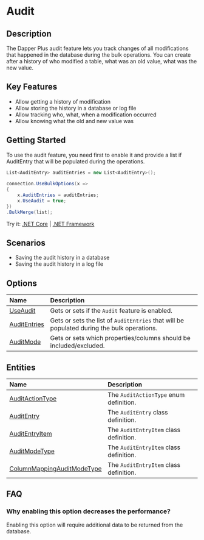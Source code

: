 # Audit

## Description

The Dapper Plus audit feature lets you track changes of all modifications that happened in the database during the bulk operations. You can create after a history of who modified a table, what was an old value, what was the new value.

## Key Features

- Allow getting a history of modification
- Allow storing the history in a database or log file
- Allow tracking who, what, when a modification occurred
- Allow knowing what the old and new value was

## Getting Started

To use the audit feature, you need first to enable it and provide a list if AuditEntry that will be populated during the operations.

```csharp
List<AuditEntry> auditEntries = new List<AuditEntry>(); 
        
connection.UseBulkOptions(x => 
{ 
    x.AuditEntries = auditEntries; 
    x.UseAudit = true;
})
.BulkMerge(list);
```

Try it: [.NET Core](https://dotnetfiddle.net/cjasQV) | [.NET Framework](https://dotnetfiddle.net/s8wLF9)

## Scenarios

- Saving the audit history in a database
- Saving the audit history in a log file

## Options

| Name                               | Description                                                           |
|:-----------------------------------|:----------------------------------------------------------------------|
|[UseAudit](../options/use-audit.md)  | Gets or sets if the `Audit` feature is enabled. |
|[AuditEntries](../options/audit-entries.md)  | Gets or sets the list of `AuditEntries` that will be populated during the bulk operations. |
|[AuditMode](../options/audit-mode.md)  | Gets or sets which properties/columns should be included/excluded. |

## Entities

| Name                               | Description                                                           |
|:-----------------------------------|:----------------------------------------------------------------------|
|[AuditActionType](../options/audit-entities.md#audit-action-type) | The `AuditActionType` enum definition.  |
|[AuditEntry](../options/audit-entities.md#audit-entry) | The `AuditEntry` class definition. |
|[AuditEntryItem](../options/audit-entities.md#audit-entry-item) | The `AuditEntryItem` class definition. |
|[AuditModeType](../options/audit-entities.md#audit-entry-item) | The `AuditEntryItem` class definition. |
|[ColumnMappingAuditModeType](../options/audit-entities.md#audit-entry-item) | The `AuditEntryItem` class definition. |

## FAQ

### Why enabling this option decreases the performance?

Enabling this option will require additional data to be returned from the database.
